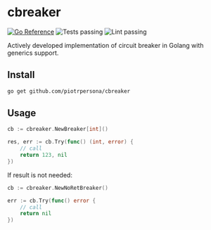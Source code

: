 # cbreaker

[![Go Reference](https://pkg.go.dev/badge/github.com/piotrpersona/cbreaker.svg)](https://pkg.go.dev/github.com/piotrpersona/cbreaker)
![Tests passing](https://github.com/piotrpersona/cbreaker/actions/workflows/test.yml/badge.svg)
![Lint passing](https://github.com/piotrpersona/cbreaker/actions/workflows/lint.yml/badge.svg)


Actively developed implementation of circuit breaker in Golang with generics support.

## Install

```sh
go get github.com/piotrpersona/cbreaker
```

## Usage

```go
cb := cbreaker.NewBreaker[int]()

res, err := cb.Try(func() (int, error) {
    // call
    return 123, nil
})
```

If result is not needed:
```go
cb := cbreaker.NewNoRetBreaker()

err := cb.Try(func() error {
    // call
    return nil
})
```
